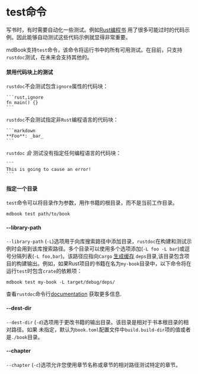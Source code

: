 # test命令

写书时，有时需要自动化一些测试。例如[Rust编程书](https://doc.rust-lang.org/stable/book/) 用了很多可能过时的代码示例。因此能够自动测试这些代码示例就显得非常重要。

mdBook支持`test`命令，该命令将运行书中的所有可用测试。在目前，只支持`rustdoc`测试，在未来会支持其他的。

#### 禁用代码块上的测试

`rustdoc`不会测试包含`ignore`属性的代码块：

    ```rust,ignore
    fn main() {}
    ```

`rustdoc`不会测试指定非`Rust`编程语言的代码块：

    ```markdown
    **Foo**: _bar_
    ```

`rustdoc` *会* 测试没有指定任何编程语言的代码块：

    ```
    This is going to cause an error!
    ```

#### 指定一个目录

`test`命令可以将目录作为参数，用作书籍的根目录，而不是当前工作目录。


```bash
mdbook test path/to/book
```

#### --library-path

`--library-path` (`-L`)选项用于向库搜索路径中添加目录，`rustdoc`在构建和测试示例时会用到该库搜索路径。多个目录可以使用多个选项添加(`-L foo -L bar`)或逗号分隔列表(`-L foo,bar`)。该路径应指向`Cargo`
[生成缓存](https://doc.rust-lang.org/cargo/guide/build-cache.html) `deps`目录,该目录包含项目的构建输出。例如，如果Rust项目的书籍在名为`my-book`目录中，以下命令将在运行`test`时包含`crate`的依赖项：

```shell
mdbook test my-book -L target/debug/deps/
```

查看`rustdoc`命令行[documentation](https://doc.rust-lang.org/rustdoc/command-line-arguments.html#-l--library-path-where-to-look-for-dependencies)
获取更多信息.

#### --dest-dir

`--dest-dir` (`-d`)选项用于更改书籍的输出目录。该目录是相对于书本根目录的相对路径。如果
未指定，默认为`book.toml`配置文件中`build.build-dir`项的值或者是`./book`目录。

#### --chapter

`--chapter` (`-c`)选项允许您使用章节名称或章节的相对路径测试特定的章节。